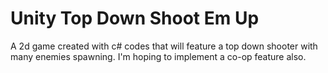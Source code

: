 # Unity Top Down Shoot Em Up
 A 2d game created with c# codes that will feature a top down shooter with many enemies spawning. I'm hoping to implement a co-op feature also. 
